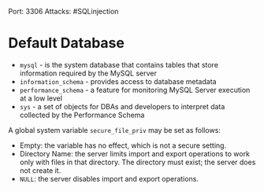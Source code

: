 Port: 3306
Attacks: #SQLinjection
# Default Database
- `mysql` - is the system database that contains tables that store information required by the MySQL server
- `information_schema` - provides access to database metadata
- `performance_schema` - a feature for monitoring MySQL Server execution at a low level
- `sys` - a set of objects for DBAs and developers to interpret data collected by the Performance Schema

A global system variable `secure_file_priv` may be set as follows:

- Empty: the variable has no effect, which is not a secure setting.
- Directory Name: the server limits import and export operations to work only with files in that directory. The directory must exist; the server does not create it.
- `NULL`: the server disables import and export operations.